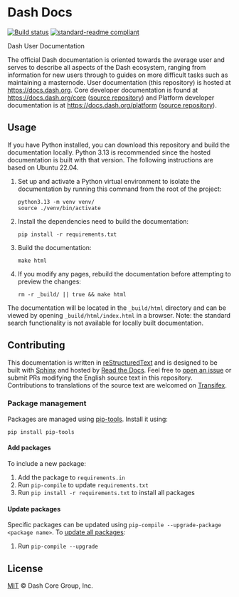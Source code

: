 # Dash Docs

[![Build
status](https://img.shields.io/readthedocs/dash-docs/stable)](https://readthedocs.org/projects/dash-docs/builds/)
[![standard-readme
compliant](https://img.shields.io/badge/readme%20style-standard-brightgreen)](https://github.com/RichardLitt/standard-readme)

Dash User Documentation

The official Dash documentation is oriented towards the average user and serves to describe all
aspects of the Dash ecosystem, ranging from information for new users through to guides on more
difficult tasks such as maintaining a masternode. User documentation (this repository) is hosted at
https://docs.dash.org. Core developer documentation is found at https://docs.dash.org/core ([source
repository](https://github.com/dashpay/docs-core)) and Platform developer documentation is at
https://docs.dash.org/platform ([source repository](https://github.com/dashpay/docs-platform)).

## Usage

If you have Python installed, you can download this repository and build the documentation locally.
Python 3.13 is recommended since the hosted documentation is built with that version. The following
instructions are based on Ubuntu 22.04.

1. Set up and activate a Python virtual environment to isolate the documentation by running this
   command from the root of the project:

    ```shell
    python3.13 -m venv venv/
    source ./venv/bin/activate
    ```

1. Install the dependencies need to build the documentation:

    ```shell
    pip install -r requirements.txt
    ```

1. Build the documentation:

    ```shell
    make html
    ```

1. If you modify any pages, rebuild the documentation before attempting to preview the changes:

    ```shell
    rm -r _build/ || true && make html
    ```

The documentation will be located in the `_build/html` directory and can be viewed by opening
`_build/html/index.html` in a browser. Note: the standard search functionality is not available for
locally built documentation.

## Contributing

This documentation is written in [reStructuredText](https://docutils.sourceforge.io/rst.html) and is
designed to be built with [Sphinx](https://www.sphinx-doc.org/) and hosted by [Read the
Docs](https://readthedocs.org/). Feel free to [open an
issue](https://github.com/dashpay/docs/issues/new/choose) or submit PRs modifying the English source
text in this repository. Contributions to translations of the source text are welcomed on
[Transifex](https://www.transifex.com/dash/dash-docs/).

### Package management

Packages are managed using [pip-tools](https://pip-tools.readthedocs.io/en/latest/). Install it
using:

```shell
pip install pip-tools
```

#### Add packages

To include a new package:

1. Add the package to `requirements.in`
1. Run `pip-compile` to update `requirements.txt`
1. Run `pip install -r requirements.txt` to install all packages

#### Update packages

Specific packages can be updated using `pip-compile --upgrade-package <package name>`. To [update
all packages](https://pip-tools.readthedocs.io/en/latest/#updating-requirements):

1. Run `pip-compile --upgrade`

## License

[MIT](/LICENSE) © Dash Core Group, Inc.
